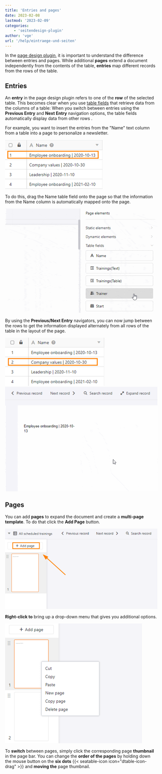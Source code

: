 ```yaml
---
title: 'Entries and pages'
date: 2023-02-08
lastmod: '2023-02-09'
categories:
    - 'seitendesign-plugin'
author: 'vge'
url: '/help/eintraege-und-seiten'
---
```


In the [page design plugin](https://seatable.io/en/docs/seitendesign-plugin/anleitung-zum-seitendesign-plugin/), it is important to understand the difference between entries and pages. While additional **pages** extend a document independently from the contents of the table, **entries** map different records from the rows of the table.

## Entries

An **entry** in the page design plugin refers to one of the **row** of the selected table. This becomes clear when you use [table fields](https://seatable.io/en/docs/seitendesign-plugin/tabellenfelder/) that retrieve data from the columns of a table: When you switch between entries using the **Previous Entry** and **Next Entry** navigation options, the table fields automatically display data from other rows .

For example, you want to insert the entries from the "Name" text column from a table into a page to personalize a newsletter.

![First entry of the used table for the page plugin.](images/Tabelle-1-eintraege.png)

To do this, drag the Name table field onto the page so that the information from the Name column is automatically mapped onto the page.

![Entry one of the table at Setienplugin.](images/Eintraege-1.gif)

By using the **Previous/Next Entry** navigators, you can now jump between the rows to get the information displayed alternately from all rows of the table in the layout of the page.

![Second entry of the used table for the page plugin.](images/Tabelle-2-eintraege.png)  
![Entry two when using the page plugin.](images/Eintraege-2.gif)

## Pages

You can add **pages** to expand the document and create a **multi-page template**. To do that click the **Add Page** button.

![Inserting a page in the page plugin.](images/Einfuegen-einer-Seite-in-dem-Seitenplugin.png)

**Right-click to** bring up a drop-down menu that gives you additional options.

![The dropdown menu of the pages in the page plugin.](images/Seitenplugin-Seiten-dropdown-menue.png)

To **switch** between pages, simply click the corresponding page **thumbnail** in the page bar. You can change the **order of the pages** by holding down the mouse button on the **six dots** {{< seatable-icon icon="dtable-icon-drag" >}} and **moving the** page thumbnail.
